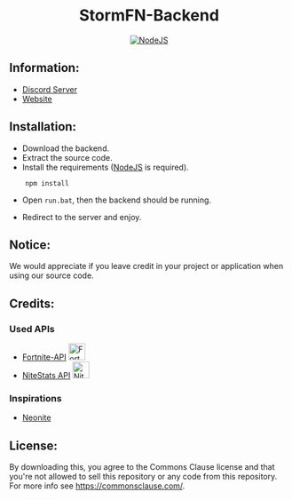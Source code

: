 <h1 align='center'>StormFN-Backend</h1>

<p align='center'>
    <a href='https://nodejs.org/en/download/' align='center'>
        <img alt='NodeJS' src='https://cdn.discordapp.com/icons/803693818473218149/05e07c9e92c8ecbb159c25202c4a3a26.webp?size=256'>
    </a>
</p>

## Information:
- [Discord Server](https://discord.gg/stormfn)
- [Website](https://storm-fn.dev/)

## Installation:


- Download the backend.
- Extract the source code.
- Install the requirements ([NodeJS](https://nodejs.org/en/download/) is required).
```
    npm install
```
- Open ``run.bat``, then the backend should be running.

- Redirect to the server and enjoy.

## Notice:
We would appreciate if you leave credit in your project or application when using our source code.

## Credits:

### Used APIs
- [Fortnite-API](https://fortnite-api.com/) <img src="https://fortnite-api.com/assets/img/logo.png" width="30" title="Fortnite-API">
- [NiteStats API](https://nitestats.com/) <img src="https://api.nitestats.com/v1/static/ns-logo.png" width="30" title="Nitestats-API">

### Inspirations
- [Neonite](https://github.com/NeoniteDev)


## License:
By downloading this, you agree to the Commons Clause license and that you're not allowed to sell this repository or any code from this repository. For more info see https://commonsclause.com/.
